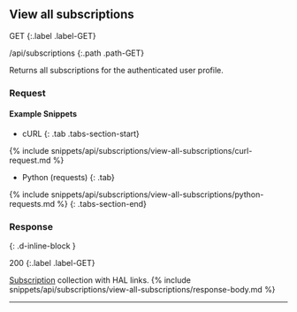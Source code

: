 ## View all subscriptions

GET
{:.label .label-GET}

/api/subscriptions
{:.path .path-GET}

Returns all subscriptions for the authenticated user profile.

### Request
#### Example Snippets
- cURL
{: .tab .tabs-section-start}

{% include snippets/api/subscriptions/view-all-subscriptions/curl-request.md %}

- Python (requests)
{: .tab}

{% include snippets/api/subscriptions/view-all-subscriptions/python-requests.md %}
{: .tabs-section-end}

### Response
{: .d-inline-block }

200
{:.label .label-GET}

[Subscription](#subscription) collection with HAL links.
{% include snippets/api/subscriptions/view-all-subscriptions/response-body.md %}

---

